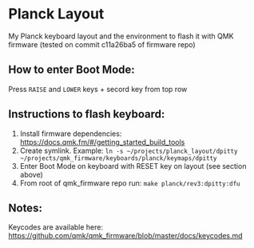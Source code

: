 # Planck Layout
My Planck keyboard layout and the environment to flash it with QMK firmware (tested on commit c11a26ba5 of firmware repo)

## How to enter Boot Mode:
Press `RAISE` and `LOWER` keys + secord key from top row

## Instructions to flash keyboard:
1. Install firmware dependencies: https://docs.qmk.fm/#/getting_started_build_tools
2. Create symlink. Example: `ln -s ~/projects/planck_layout/dpitty ~/projects/qmk_firmware/keyboards/planck/keymaps/dpitty`
3. Enter Boot Mode on keyboard with RESET key on layout (see section above)
4. From root of qmk_firmware repo run: `make planck/rev3:dpitty:dfu`

## Notes:
Keycodes are available here: https://github.com/qmk/qmk_firmware/blob/master/docs/keycodes.md
